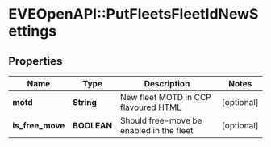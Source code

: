 # EVEOpenAPI::PutFleetsFleetIdNewSettings

## Properties
Name | Type | Description | Notes
------------ | ------------- | ------------- | -------------
**motd** | **String** | New fleet MOTD in CCP flavoured HTML | [optional] 
**is_free_move** | **BOOLEAN** | Should free-move be enabled in the fleet | [optional] 


